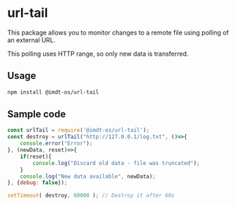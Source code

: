 # url-tail

This package allows you to monitor changes to a remote file using polling of an external URL.

This polling uses HTTP range, so only new data is transferred.

## Usage

```sh
npm install @imdt-os/url-tail
```

## Sample code

```js
const urlTail = require('@imdt-os/url-tail');
const destroy = urlTail("http://127.0.0.1/log.txt", ()=>{
    console.error("Error");
}, (newData, reset)=>{
    if(reset){
        console.log("Discard old data - file was truncated");
    }
    console.log("New data available", newData);
}, {debug: false});

setTimeout( destroy, 60000 ); // Destroy it after 60s
```

